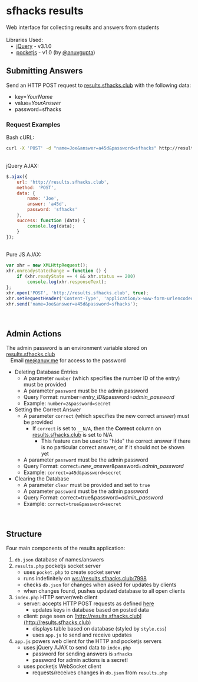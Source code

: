# sfhacks results
Web interface for collecting results and answers from students  
&nbsp;  
Libraries Used:  
&nbsp;&nbsp;&nbsp;•&nbsp;&nbsp;[jQuery](https://jquery.com/) - v3.1.0  
&nbsp;&nbsp;&nbsp;•&nbsp;&nbsp;[pocketjs](http://anuv.me/pocketjs) - v1.0 (by [@anuvgupta](https://github.com/anuvgupta))
&nbsp;  
## Submitting Answers
Send an HTTP POST request to [results.sfhacks.club](http://results.sfhacks.club) with the following data:
 * key=*YourName*
 * value=*YourAnswer*
 * password=sfhacks

### Request Examples
Bash cURL:
```bash
curl -X 'POST' -d "name=Joe&answer=a45d&password=sfhacks" http://results.sfhacks.club
```  
&nbsp;  
jQuery AJAX:
```javascript
$.ajax({
    url: 'http://results.sfhacks.club',
    method: 'POST',
    data: {
        name: 'Joe',
        answer: 'a45d',
        password: 'sfhacks'
    },
    success: function (data) {
        console.log(data);
    }
});
```
&nbsp;  
Pure JS AJAX:
```javascript
var xhr = new XMLHttpRequest();
xhr.onreadystatechange = function () {
    if (xhr.readyState == 4 && xhr.status == 200)
        console.log(xhr.responseText);
};
xhr.open('POST', 'http://results.sfhacks.club', true);
xhr.setRequestHeader('Content-Type', 'application/x-www-form-urlencoded;charset=UTF-8');
xhr.send('name=Joe&answer=a45d&password=sfhacks');
```
&nbsp;  

## Admin Actions
The admin password is an environment variable stored on [results.sfhacks.club](http://results.sfhacks.club)  
&nbsp;&nbsp; Email [me@anuv.me](mailto:me@anuv.me) for access to the password
 * Deleting Database Entries
    * A parameter `number` (which specifies the number ID of the entry) must be provided
    * A parameter `password` must be the admin password
    * Query Format: number=*entry_ID*&password=*admin_password*
    * Example: `number=2&password=secret`
 * Setting the Correct Answer
    * A parameter `correct` (which specifies the new correct answer) must be provided
        * If `correct` is set to `__N/A`, then the **Correct** column on [results.sfhacks.club](http://results.sfhacks.club) is set to N/A
            * This feature can be used to "hide" the correct answer if there is no particular correct answer, or if it should not be shown yet
    * A parameter `password` must be the admin password
    * Query Format: correct=*new_answer*&password=*admin_password*
    * Example: `correct=a45d&password=secret`
 * Clearing the Database
    * A parameter `clear` must be provided and set to `true`
    * A parameter `password` must be the admin password
    * Query Format: correct=true&password=*admin_password*
    * Example: `correct=true&password=secret`

&nbsp;  

## Structure
Four main components of the results application:
 1. `db.json` database of names/answers
 2. `results.php` pocketjs socket server
    * uses `pocket.php` to create socket server
    * runs indefinitely on [ws://results.sfhacks.club:7998](http://results.sfhacks.club)
    * checks `db.json` for changes when asked for updates by clients
    * when changes found, pushes updated database to all open clients
 3. `index.php` HTTP server/web client
    * server: accepts HTTP POST requests as defined [here](#submitting-answers)
        * updates keys in database based on posted data
    * client: page seen on [http://results.sfhacks.club](http://results.sfhacks.club)
        * displays table based on database (styled by `style.css`)
        * uses `app.js` to send and receive updates
 4. `app.js` powers web client for the HTTP and pocketjs servers
    * uses jQuery AJAX to send data to `index.php`
        * password for sending answers is `sfhacks`
        * password for admin actions is a secret!
    * uses pocketjs WebSocket client
        * requests/receives changes in `db.json` from `results.php`

&nbsp;  
